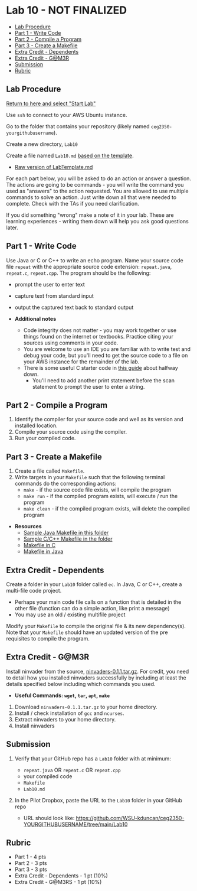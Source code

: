 # Lab 10 - NOT FINALIZED

- [Lab Procedure](#Lab-Procedure)
- [Part 1 - Write Code](#Part-1---Write-Code)
- [Part 2 - Compile a Program](#Part-2---Compile-a-Program)
- [Part 3 - Create a Makefile](#Part-3---Create-a-Makefile)
- [Extra Credit - Dependents](#Extra-Credit---Dependents)
- [Extra Credit - G@M3R](#Extra-Credit---G@M3R)
- [Submission](#Submission)
- [Rubric](#Rubric)

## Lab Procedure

[Return to here and select "Start Lab"](https://awsacademy.instructure.com/courses/24167/modules/items/1982401)

Use `ssh` to connect to your AWS Ubuntu instance.

Go to the folder that contains your repository (likely named `ceg2350-yourgithubusername`).

Create a new directory, `Lab10`

Create a file named `Lab10.md` [based on the template](LabTemplate.md).

- [Raw version of LabTemplate.md](https://raw.githubusercontent.com/pattonsgirl/CEG2350/main/Labs/Lab10/LabTemplate.md)

For each part below, you will be asked to do an action or answer a question. The actions are going to be commands - you will write the command you used as "answers" to the action requested. You are allowed to use multiple commands to solve an action. Just write down all that were needed to complete. Check with the TAs if you need clarification.

If you did something "wrong" make a note of it in your lab. These are learning experiences - writing them down will help you ask good questions later.

## Part 1 - Write Code

Use Java or C or C++ to write an echo program. Name your source code file `repeat` with the appropriate source code extension: `repeat.java`, `repeat.c`, `repeat.cpp`. The program should be the following:

- prompt the user to enter text
- capture text from standard input
- output the captured text back to standard output

- **Additional notes**
  - Code integrity does not matter - you may work together or use things found on the internet or textbooks. Practice citing your sources using comments in your code.
  - You are welcome to use an IDE you are familiar with to write test and debug your code, but you'll need to get the source code to a file on your AWS instance for the remainder of the lab.
  - There is some useful C starter code in [this guide](https://www.geeksforgeeks.org/strings-in-c-2/) about halfway down.
    - You'll need to add another print statement before the scan statement to prompt the user to enter a string.

## Part 2 - Compile a Program

1. Identify the compiler for your source code and well as its version and installed location.
2. Compile your source code using the compiler.
3. Run your compiled code.

## Part 3 - Create a Makefile

1. Create a file called `Makefile`.
2. Write targets in your `Makefile` such that the following terminal commands do the corresponding actions:
   - `make` - if the source code file exists, will compile the program
   - `make run` - if the compiled program exists, will execute / run the program
   - `make clean` - if the compiled program exists, will delete the compiled program

- **Resources**
  - [Sample Java Makefile in this folder](./Makefile-Java)
  - [Sample C/C++ Makefile in the folder](./Makefile-C)
  - [Makefile in C](https://www.cs.swarthmore.edu/~newhall/unixhelp/howto_makefiles.html#C)
  - [Makefile in Java](https://www.cs.swarthmore.edu/~newhall/unixhelp/howto_makefiles.html#java)

## Extra Credit - Dependents

Create a folder in your `Lab10` folder called `ec`. In Java, C or C++, create a multi-file code project.

- Perhaps your main code file calls on a function that is detailed in the other file (function can do a simple action, like print a message)
- You may use an old / existing multifile project

Modify your `Makefile` to compile the original file & its new dependency(s). Note that your `Makefile` should have an updated version of the pre requisites to compile the program.

## Extra Credit - G@M3R

Install ninvader from the source, [ninvaders-0.1.1.tar.gz](ninvaders-0.1.1.tar.gz). For credit, you need to detail how you installed ninvaders successfully by including at least the details specified below including which commands you used.

- **Useful Commands: `wget`, `tar`, `apt`, `make`**

1. Download `ninvaders-0.1.1.tar.gz` to your home directory.
2. Install / check installation of `gcc` and `ncurses`.
3. Extract ninvaders to your home directory.
4. Install ninvaders

## Submission

1. Verify that your GitHub repo has a `Lab10` folder with at minimum:

   - `repeat.java` OR `repeat.c` OR `repeat.cpp`
   - your compiled code
   - `Makefile`
   - `Lab10.md`

2. In the Pilot Dropbox, paste the URL to the `Lab10` folder in your GitHub repo
   - URL should look like: https://github.com/WSU-kduncan/ceg2350-YOURGITHUBUSERNAME/tree/main/Lab10

## Rubric

- Part 1 - 4 pts
- Part 2 - 3 pts
- Part 3 - 3 pts
- Extra Credit - Dependents - 1 pt (10%)
- Extra Credit - G@M3RS - 1 pt (10%)
